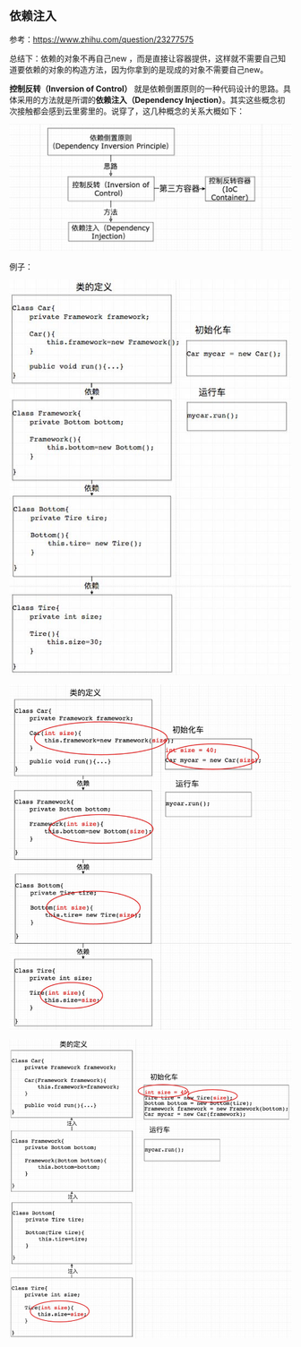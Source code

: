## 依赖注入

参考：https://www.zhihu.com/question/23277575

总结下：依赖的对象不再自己new ，而是直接让容器提供，这样就不需要自己知道要依赖的对象的构造方法，因为你拿到的是现成的对象不需要自己new。

**控制反转（Inversion of Control）** 就是依赖倒置原则的一种代码设计的思路。具体采用的方法就是所谓的**依赖注入（Dependency Injection）**。其实这些概念初次接触都会感到云里雾里的。说穿了，这几种概念的关系大概如下：

![preview](spring揭秘.assets/v2-ee924f8693cff51785ad6637ac5b21c1_r.jpg)

例子：

![preview](spring揭秘.assets/v2-8ec294de7d0f9013788e3fb5c76069ef_r.jpg)

![preview](spring揭秘.assets/v2-82e0c12a1b26f7979ed9241e169affda_r.jpg)

![preview](spring揭秘.assets/v2-99ad2cd809fcb86dd791ff7f65fb1779_r.jpg)